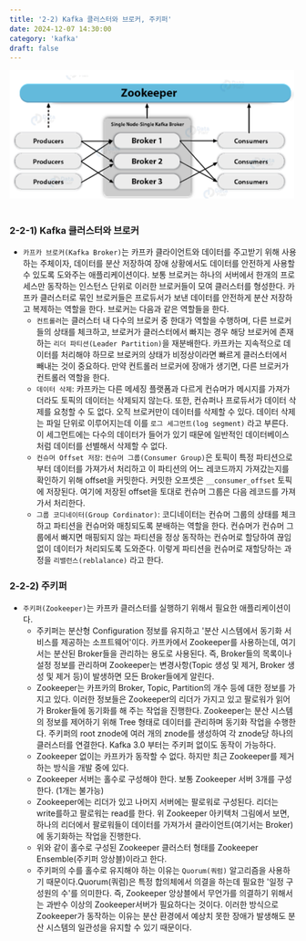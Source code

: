 ```yaml
---
title: '2-2) Kafka 클러스터와 브로커, 주키퍼'
date: 2024-12-07 14:30:00
category: 'kafka'
draft: false
---
```


<div align="left">
  <img src="./images/스크린샷 2024-12-07 오후 2.31.22.png" width="500px" />
</div>

</br>

### 2-2-1) Kafka 클러스터와 브로커

- `카프카 브로커(Kafka Broker)`는 카프카 클라이언트와 데이터를 주고받기 위해 사용하는 주체이자, 데이터를 분산 저장하여 장애 상황에서도 데이터를 안전하게 사용할 수 있도록 도와주는 애플리케이션이다. 보통 브로커는 하나의 서버에서 한개의 프로세스만 동작하는 인스턴스 단위로 이러한 브로커들이 모여 클러스터를 형성한다. 카프카 클러스터로 묶인 브로커들은 프로듀서가 보낸 데이터를 안전하게 분산 저장하고 복제하는 역할을 한다. 브로커는 다음과 같은 역할들을 한다.
	- `컨트롤러`는 클러스터 내 다수의 브로커 중 한대가 역할을 수행하며, 다른 브로커들의 상태를 체크하고, 브로커가 클러스터에서 빠지는 경우 해당 브로커에 존재하는 `리더 파티션(Leader Partition)`을 재분배한다. 카프카는 지속적으로 데이터를 처리해야 하므로 브로커의 상태가 비정상이라면 빠르게 클러스터에서 빼내는 것이 중요하다. 만약 컨트롤러 브로커에 장애가 생기면, 다른 브로커가 컨트롤러 역할을 한다.
	- `데이터 삭제`: 카프카는 다른 메세징 플랫폼과 다르게 컨슈머가 메시지를 가져가더라도 토픽의 데이터는 삭제되지 않는다. 또한, 컨슈퍼나 프로듀서가 데이터 삭제를 요청할 수 도 없다. 오직 브로커만이 데이터를 삭제할 수 있다. 데이터 삭제는 파일 단위로 이루어지는데 이를 `로그 세그먼트(log segment)` 라고 부른다. 이 세그먼트에는 다수의 데이터가 들어가 있기 때문에 일반적인 데이터베이스처럼 데이터를 선별해서 삭제할 수 없다. 
	- `컨슈머 Offset 저장`: `컨슈머 그룹(Consumer Group)`은 토픽이 특정 파티션으로부터 데이터를 가져가서 처리하고 이 파티션의 어느 레코드까지 가져갔는지를 확인하기 위해 offset을 커밋한다. 커밋한 오프셋은 `__consumer_offset` 토픽에 저장된다. 여기에 저장된 offset을 토대로 컨슈머 그룹은 다음 레코드를 가져가서 처리한다.
	- `그룹 코디네이터(Group Cordinator)`: 코디네이터는 컨슈머 그룹의 상태를 체크하고 파티션을 컨슈머와 매칭되도록 분배하는 역할을 한다. 컨슈머가 컨슈머 그룹에서 빠지면 매핑되지 않는 파티션을 정상 동작하는 컨슈머로 할당하여 끊임없이 데이터가 처리되도록 도와준다. 이렇게 파티션을 컨슈머로 재할당하는 과정을 `리밸런스(reblalance)` 라고 한다.

### 2-2-2) 주키퍼

- ​`주키퍼(Zookeeper)`는 카프카 클러스터를 실행하기 위해서 필요한 애플리케이션이다.
	- 주키퍼는 분산형 Configuration 정보를 유지하고 '분산 시스템에서 동기화 서비스를 제공하는 소프트웨어'이다. 카프카에서 Zookeeper를 사용하는데, 여기서는 분산된 Broker들을 관리하는 용도로 사용된다. 즉, Broker들의 목록이나 설정 정보를 관리하며 Zookeeper는 변경사항(Topic 생성 및 제거, Broker 생성 및 제거 등)이 발생하면 모든 Broker들에게 알린다.
	- Zookeeper는 카프카의 Broker, Topic, Partition의 개수 등에 대한 정보를 가지고 있다. 이러한 정보들은 Zookeeper의 리더가 가지고 있고 팔로워가 읽어가 Broker들에 동기화를 해 주는 작업을 진행한다. Zookeeper는 분산 시스템의 정보를 제어하기 위해 Tree 형태로 데이터를 관리하며 동기화 작업을 수행한다. 주키퍼의 root znode에 여러 개의 znode를 생성하여 각 znode당 하나의 클러스터를 연결한다. Kafka 3.0 부터는 주키퍼 없이도 동작이 가능하다.
	- Zookeeper 없이는 카프카가 동작할 수 없다. 하지만 최근 Zookeeper를 제거하는 방식을 개발 중에 있다.
	- Zookeeper 서버는 홀수로 구성해야 한다. 보통 Zookeeper 서버 3개를 구성한다. (1개는 불가능)
	- Zookeeper에는 리더가 있고 나머지 서버에는 팔로워로 구성된다. 리더는 write를하고 팔로워는 read를 한다. 위 Zookeeper 아키텍처 그림에서 보면, 하나의 리더에서 팔로워들이 데이터를 가져가서 클라이언트(여기서는 Broker)에 동기화하는 작업을 진행한다.
	- 위와 같이 홀수로 구성된 Zookeeper 클러스터 형태를 Zookeeper Ensemble(주키퍼 앙상블)이라고 한다.
	- 주키퍼의 수를 홀수로 유지해야 하는 이유는 `Quorum(쿼럼)` 알고리즘을 사용하기 때문이다.Quorum(쿼럼)은 특정 합의체에서 의결을 하는데 필요한 '일정 구성원의 수'를 의미한다. 즉, Zookeeper 앙상블에서 무언가를 의결하기 위해서는 과반수 이상의 Zookeeper서버가 필요하다는 것이다. 이러한 방식으로 Zookeeper가 동작하는 이유는 분산 환경에서 예상치 못한 장애가 발생해도 분산 시스템의 일관성을 유지할 수 있기 때문이다.